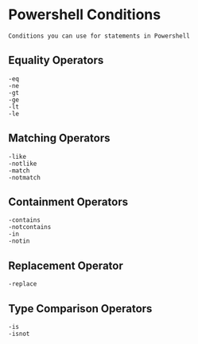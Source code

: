 # Powershell Conditions

    Conditions you can use for statements in Powershell
    
## Equality Operators

    -eq
    -ne
    -gt
    -ge
    -lt
    -le

## Matching Operators

    -like
    -notlike
    -match
    -notmatch
    
## Containment Operators

    -contains
    -notcontains
    -in
    -notin
    
## Replacement Operator

    -replace
    
## Type Comparison Operators

    -is
    -isnot